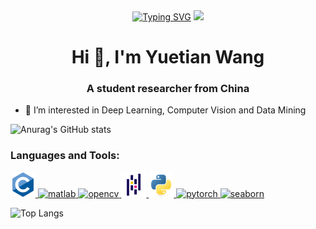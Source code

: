 <div align="center">
 <a href="https://git.io/typing-svg"><img src="https://readme-typing-svg.demolab.com?font=Zhi+Mang+Xing&size=30&pause=1000&color=8635A5&center=true&vCenter=true&width=650&height=70&lines=Think+different.+Imagine+the+Possibilities!;%E4%B8%8D%E5%90%8C%E5%87%A1%E5%93%8D%EF%BC%8C%E6%97%A0%E9%99%90%E5%8F%AF%E8%83%BD%EF%BC%81" alt="Typing SVG" /></a>
  <img width="700" src="https://s2.loli.net/2023/09/07/TtMnmSweNJQjGfb.jpg"/>
  
</div>

<h1 align="center">Hi 👋, I'm Yuetian Wang</h1>
<h3 align="center">A student researcher from China</h3>

- 👀 I’m interested in Deep Learning, Computer Vision and Data Mining
<!-- - 🌱 I’m currently learning ...
- 💞️ I’m looking to collaborate on ...
- 📫 How to reach me ... -->

![Anurag's GitHub stats](https://github-readme-stats.vercel.app/api?username=YuetianW&show_icons=true&theme=radical)

<h3 align="left">Languages and Tools:</h3>
<p align="left"> <a href="https://www.cprogramming.com/" target="_blank" rel="noreferrer"> <img src="https://raw.githubusercontent.com/devicons/devicon/master/icons/c/c-original.svg" alt="c" width="40" height="40"/> </a> <a href="https://www.mathworks.com/" target="_blank" rel="noreferrer"> <img src="https://upload.wikimedia.org/wikipedia/commons/2/21/Matlab_Logo.png" alt="matlab" width="40" height="40"/> </a> <a href="https://opencv.org/" target="_blank" rel="noreferrer"> <img src="https://www.vectorlogo.zone/logos/opencv/opencv-icon.svg" alt="opencv" width="40" height="40"/> </a> <a href="https://pandas.pydata.org/" target="_blank" rel="noreferrer"> <img src="https://raw.githubusercontent.com/devicons/devicon/2ae2a900d2f041da66e950e4d48052658d850630/icons/pandas/pandas-original.svg" alt="pandas" width="40" height="40"/> </a> <a href="https://www.python.org" target="_blank" rel="noreferrer"> <img src="https://raw.githubusercontent.com/devicons/devicon/master/icons/python/python-original.svg" alt="python" width="40" height="40"/> </a> <a href="https://pytorch.org/" target="_blank" rel="noreferrer"> <img src="https://www.vectorlogo.zone/logos/pytorch/pytorch-icon.svg" alt="pytorch" width="40" height="40"/> </a> <a href="https://seaborn.pydata.org/" target="_blank" rel="noreferrer"> <img src="https://seaborn.pydata.org/_images/logo-mark-lightbg.svg" alt="seaborn" width="40" height="40"/> </a> </p>

![Top Langs](https://github-readme-stats.vercel.app/api/top-langs/?username=YuetianW&theme=radical&layout=compact)

<!---
YuetianW/YuetianW is a ✨ special ✨ repository because its `README.md` (this file) appears on your GitHub profile.
You can click the Preview link to take a look at your changes.
--->
